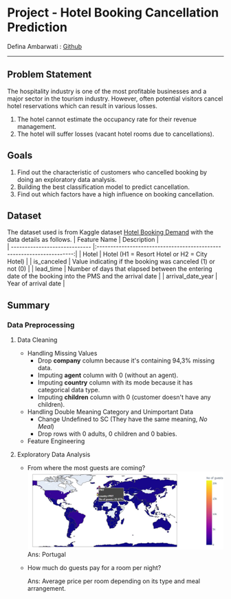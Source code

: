 # Project - Hotel Booking Cancellation Prediction
Defina Ambarwati : [Github](https://github.com/definaa2412)
***

## Problem Statement
  The hospitality industry is one of the most profitable businesses and a major sector in the tourism industry. However, often potential visitors cancel hotel reservations which can result in various losses.
1. The hotel cannot estimate the occupancy rate for their revenue management.
2. The hotel will suffer losses (vacant hotel rooms due to cancellations).

## Goals
1. Find out the characteristic of customers who cancelled booking by doing an exploratory data analysis.
2. Building the best classification model to predict cancellation.
3. Find out which factors have a high influence on booking cancellation.

## Dataset
  The dataset used is from Kaggle dataset [Hotel Booking Demand](https://www.kaggle.com/datasets/jessemostipak/hotel-booking-demand) with the data details as follows.
| Feature Name                    | Description                                                           |   
| -----------------------------   |:---------------------------------------------------------------------:|
| Hotel                           | Hotel (H1 = Resort Hotel or H2 = City Hotel)                          |
| is_canceled                     | Value indicating if the booking was canceled (1) or not (0)           |
| lead_time                       | Number of days that elapsed between the entering date of the booking into the PMS and the arrival date |
| arrival_date_year               | Year of arrival date |


## Summary
### Data Preprocessing
1. Data Cleaning
    * Handling Missing Values
      * Drop **company** column because it's containing 94,3% missing data.
      * Imputing **agent** column with 0 (without an agent).
      * Imputing **country** column with its mode because it has categorical data type.
      * Imputing **children** column with 0 (customer doesn't have any children).
    * Handling Double Meaning Category and Unimportant Data
      * Change Undefined to SC (They have the same meaning, *No Meal*)
      * Drop rows with 0 adults, 0 children and 0 babies.
    * Feature Engineering
    
2. Exploratory Data Analysis
   * From where the most guests are coming?
     ![The most guest](https://github.com/definaa2412/Hotel-Booking-Cancellation-Prediction/blob/main/images/The%20most%20guest.jpg)
     Ans: Portugal
     
   * How much do guests pay for a room per night?
     
     Ans: Average price per room depending on its type and meal arrangement.
     
     
    








